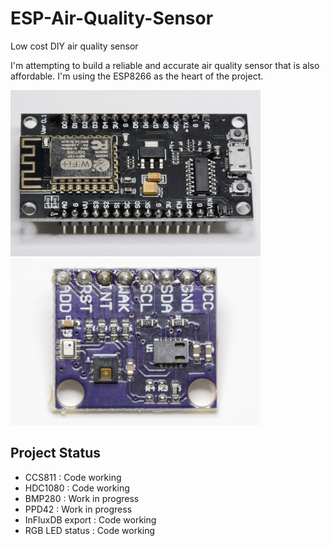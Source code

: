 # ESP-Air-Quality-Sensor
Low cost DIY air quality sensor

I'm attempting to build a reliable and accurate air quality sensor that is also affordable.  I'm using the ESP8266 as the heart of the project.

<img src=https://github.com/fiveghz/ESP-Air-Quality-Sensor/blob/master/5822B88D-A05D-4951-8BE9-6A73E7829455_1_201_a.jpeg width=400>

<img src=https://github.com/fiveghz/ESP-Air-Quality-Sensor/blob/master/EE85B8EB-A3BB-4DA2-B8CC-CE6EABFD67FA_1_201_a.jpeg width=400>


## Project Status

- CCS811          : Code working
- HDC1080         : Code working
- BMP280          : Work in progress
- PPD42           : Work in progress
- InFluxDB export : Code working
- RGB LED status  : Code working
